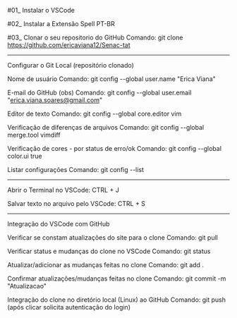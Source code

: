 #01_ Instalar o VSCode

#02_ Instalar a Extensão Spell PT-BR

#03_ Clonar o seu repositorio do GitHub
  Comando: git clone https://github.com/ericaviana12/Senac-tat

-----

Configurar o Git Local (repositório clonado)

  Nome de usuário
Comando: git config --global user.name "Erica Viana"

  E-mail do GitHub (obs)
Comando: git config --global user.email "erica.viana.soares@gmail.com"

  Editor de texto
Comando: git config --global core.editor vim

  Verificação de diferenças de arquivos
Comando: git config --global merge.tool vimdiff

  Verificação de cores - por status de erro/ok
Comando: git config --global color.ui true

  Listar configurações
Comando: git config --list

-----

Abrir o Terminal no VSCode: CTRL + J

Salvar texto no arquivo pelo VSCode: CTRL + S

-----

Integração do VSCode com GitHub

Verificar se constam atualizações do site para o clone
  Comando: git pull

Verificar status e mudanças do clone no VSCode
  Comando: git status

Atualizar/adicionar as mudanças feitas no clone
  Comando: git add .

Confirmar atualizações/mudanças feitas no clone
  Comando: git commit -m "Atualizacao"

Integração do clone no diretório local (Linux) ao GitHub
  Comando: git push (após clicar solicita autenticação do login)
